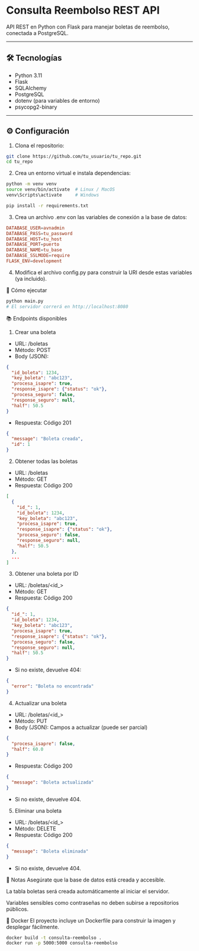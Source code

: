 # Consulta Reembolso REST API

API REST en Python con Flask para manejar boletas de reembolso, conectada a PostgreSQL.

---

## 🛠️ Tecnologías

- Python 3.11
- Flask
- SQLAlchemy
- PostgreSQL
- dotenv (para variables de entorno)
- psycopg2-binary

---

## ⚙️ Configuración

1. Clona el repositorio:

```bash
git clone https://github.com/tu_usuario/tu_repo.git
cd tu_repo
```

2. Crea un entorno virtual e instala dependencias:

```bash
python -m venv venv
source venv/bin/activate  # Linux / MacOS
venv\Scripts\activate     # Windows

pip install -r requirements.txt
```

3. Crea un archivo .env con las variables de conexión a la base de datos:
```conf
DATABASE_USER=avnadmin
DATABASE_PASS=tu_password
DATABASE_HOST=tu_host
DATABASE_PORT=puerto
DATABASE_NAME=tu_base
DATABASE_SSLMODE=require
FLASK_ENV=development
```

4. Modifica el archivo config.py para construir la URI desde estas variables (ya incluido).

🚀 Cómo ejecutar

```bash
python main.py
# El servidor correrá en http://localhost:8080
```

📚 Endpoints disponibles
1. Crear una boleta
* URL: /boletas
* Método: POST
* Body (JSON):
```json
{
  "id_boleta": 1234,
  "key_boleta": "abc123",
  "procesa_isapre": true,
  "response_isapre": {"status": "ok"},
  "procesa_seguro": false,
  "response_seguro": null,
  "half": 50.5
}
````
* Respuesta: Código 201
```json
{
  "message": "Boleta creada",
  "id": 1
}
```

2. Obtener todas las boletas
* URL: /boletas
* Método: GET
* Respuesta: Código 200

```json
[
  {
    "id_": 1,
    "id_boleta": 1234,
    "key_boleta": "abc123",
    "procesa_isapre": true,
    "response_isapre": {"status": "ok"},
    "procesa_seguro": false,
    "response_seguro": null,
    "half": 50.5
  },
  ...
]
```

3. Obtener una boleta por ID
* URL: /boletas/<id_>
* Método: GET
* Respuesta: Código 200
```json
{
  "id_": 1,
  "id_boleta": 1234,
  "key_boleta": "abc123",
  "procesa_isapre": true,
  "response_isapre": {"status": "ok"},
  "procesa_seguro": false,
  "response_seguro": null,
  "half": 50.5
}
```
* Si no existe, devuelve 404:

```json
{
  "error": "Boleta no encontrada"
}
````

4. Actualizar una boleta
* URL: /boletas/<id_>
* Método: PUT
* Body (JSON): Campos a actualizar (puede ser parcial)

```json
{
  "procesa_isapre": false,
  "half": 60.0
}
```
* Respuesta: Código 200

```json
{
  "message": "Boleta actualizada"
}
```
* Si no existe, devuelve 404.


5. Eliminar una boleta
* URL: /boletas/<id_>
* Método: DELETE
* Respuesta: Código 200

```json
{
  "message": "Boleta eliminada"
}
```
* Si no existe, devuelve 404.

📝 Notas
Asegúrate que la base de datos está creada y accesible.

La tabla boletas será creada automáticamente al iniciar el servidor.

Variables sensibles como contraseñas no deben subirse a repositorios públicos.

🐳 Docker
El proyecto incluye un Dockerfile para construir la imagen y desplegar fácilmente.

```bash
docker build -t consulta-reembolso .
docker run -p 5000:5000 consulta-reembolso
```